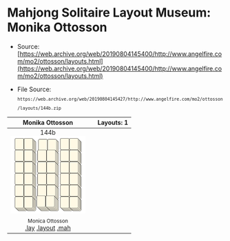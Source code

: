 # Mahjong Solitaire Layout Museum: Monika Ottosson
* Source: [https://web.archive.org/web/20190804145400/http://www.angelfire.com/mo2/ottosson/layouts.html](https://web.archive.org/web/20190804145400/http://www.angelfire.com/mo2/ottosson/layouts.html)

* File Source:  
<sub>```https://web.archive.org/web/20190804145427/http://www.angelfire.com/mo2/ottosson/layouts/144b.zip```</sub>


|Monika Ottosson||Layouts: 1|
|:--:|:--:|:--:|
|144b<br><img src="./144b.svg" height="180" width="175"><br> <sub>Monica Ottosson</sub> <br>[.lay](./144b.lay)  [.layout](./144b.layout)  [.mah](./144b.mah) |
